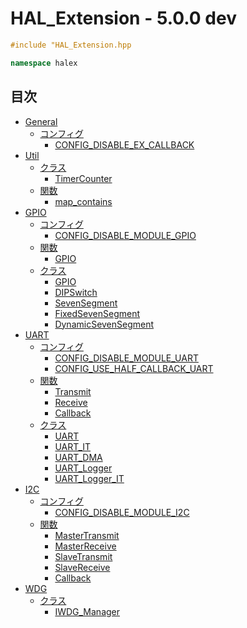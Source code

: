 # HAL_Extension - 5.0.0 dev

```c++
#include "HAL_Extension.hpp
```

```c++
namespace halex
```

## 目次
- [General](Doc/module_General/INDEX.md)
  - [コンフィグ](Doc/module_General/INDEX.md#コンフィグ)
    - [CONFIG_DISABLE_EX_CALLBACK](Doc/module_General/INDEX.md#config_disable_ex_callback)
- [Util](Doc/module_Util/INDEX.md)
  - [クラス](Doc/module_Util/INDEX.md#クラス)
    - [TimerCounter](Doc/module_Util/class/TimerCounter.md)
  - [関数](Doc/module_Util/INDEX.md#関数)
    - [map_contains](Doc/module_Util/function/map.md#map_containsconst-stdmapk-v-const-k)
- [GPIO](Doc/module_GPIO/INDEX.md)
  - [コンフィグ](Doc/module_GPIO/INDEX.md#コンフィグ)
    - [CONFIG_DISABLE_MODULE_GPIO](Doc/module_GPIO#CONFIG_DISABLE_MODULE_GPIO)
  - [関数](Doc/module_GPIO/INDEX.md#関数)
    - [GPIO](Doc/module_GPIO/function/INDEX.md#gpio)
  - [クラス](Doc/module_GPIO/INDEX.md#クラス)
    - [GPIO](Doc/module_GPIO/class/GPIO.md)
    - [DIPSwitch](Doc/module_GPIO/class/DIPSwitch.md)
    - [SevenSegment](Doc/module_GPIO/class/SevenSegment.md)
    - [FixedSevenSegment](Doc/module_GPIO/class/FixedSevenSegment.md)
    - [DynamicSevenSegment](Doc/module_GPIO/class/DynamicSevenSegment.md)
- [UART](Doc/module_UART/INDEX.md)
  - [コンフィグ](Doc/module_UART/INDEX.md#コンフィグ)
    - [CONFIG_DISABLE_MODULE_UART](Doc/module_UART/INDEX.md#CONFIG_DISABLE_MODULE_UART)
    - [CONFIG_USE_HALF_CALLBACK_UART](Doc/module_UART/INDEX.md#CONFIG_USE_HALF_CALLBACK_UART)
  - [関数](Doc/module_UART/INDEX.md#関数)
    - [Transmit](Doc/module_UART/function/INDEX.md#transmit)
    - [Receive](Doc/module_UART/function/INDEX.md#receive)
    - [Callback](Doc/module_UART/function/INDEX.md#callback)
  - [クラス](Doc/module_UART/INDEX.md#クラス)
    - [UART](Doc/module_UART/class/UART.md)
    - [UART_IT](Doc/module_UART/class/UART_IT.md)
    - [UART_DMA](Doc/module_UART/class/UART_DMA.md)
    - [UART_Logger](Doc/module_UART/class/UART_Logger.md)
    - [UART_Logger_IT](Doc/module_UART/class/UART_Logger_IT.md)
- [I2C](Doc/module_I2C/INDEX.md)
  - [コンフィグ](Doc/module_I2C/INDEX.md#コンフィグ)
    - [CONFIG_DISABLE_MODULE_I2C](Doc/module_I2C/INDEX.md#config_disable_module_i2c)
  - [関数](Doc/module_I2C/INDEX.md#関数)
    - [MasterTransmit](Doc/module_I2C/function/INDEX.md#mastertransmit)
    - [MasterReceive](Doc/module_I2C/function/INDEX.md#masterreceive)
    - [SlaveTransmit](Doc/module_I2C/function/INDEX.md#slavetransmit)
    - [SlaveReceive](Doc/module_I2C/function/INDEX.md#slavereceive)
    - [Callback](Doc/module_I2C/function/INDEX.md#callback)
- [WDG](Doc/module_WDG/INDEX.md)
  - [クラス](Doc/module_WDG/INDEX.md#クラス)
    - [IWDG_Manager](Doc/module_WDG/class/IWDG_Manager.md)